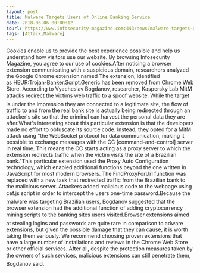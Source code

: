 ```yaml
---
layout: post
title: Malware Targets Users of Online Banking Service
date: 2018-06-06 00:00:12
tourl: https://www.infosecurity-magazine.com:443/news/malware-targets-users-of-online/
tags: [Attack,Malware]
---
```

Cookies enable us to provide the best experience possible and help us understand how visitors use our website. By browsing Infosecurity Magazine, you agree to our use of cookies.After noticing a browser extension communicating with a suspicious domain, researchers analyzed the Google Chrome extension named The extension, identified as HEUR:Trojan-Banker.Script.Generic has been removed from Chrome Web Store. According to Vyacheslav Bogdanov, researcher, Kaspersky Lab MitM attacks redirect the victims web traffic to a spoof website. While the target is under the impression they are connected to a legitimate site, the flow of traffic to and from the real bank site is actually being redirected through an attacker's site so that the criminal can harvest the personal data they are after.What's interesting about this particular extension is that the developers made no effort to obfuscate its source code. Instead, they opted for a MitM attack using "the WebSocket protocol for data communication, making it possible to exchange messages with the CC [command-and-control] server in real time. This means the CC starts acting as a proxy server to which the extension redirects traffic when the victim visits the site of a Brazilian bank."This particular extension used the Proxy Auto Configuration technology, which enabled additional functions beyond the one written in JavaScript for most modern browsers. The FindProxyForUrl function was replaced with a new task that redirected traffic from the Brazilian bank to the malicious server. Attackers added malicious code to the webpage using cef.js script in order to intercept the users one-time password.Because the malware was targeting Brazilian users, Bogdanov suggested that the browser extension had the additional function of adding cryptocurrency mining scripts to the banking sites users visited.Browser extensions aimed at stealing logins and passwords are quite rare in comparison to adware extensions, but given the possible damage that they can cause, it is worth taking them seriously. We recommend choosing proven extensions that have a large number of installations and reviews in the Chrome Web Store or other official services. After all, despite the protection measures taken by the owners of such services, malicious extensions can still penetrate them, Bogdanov said.